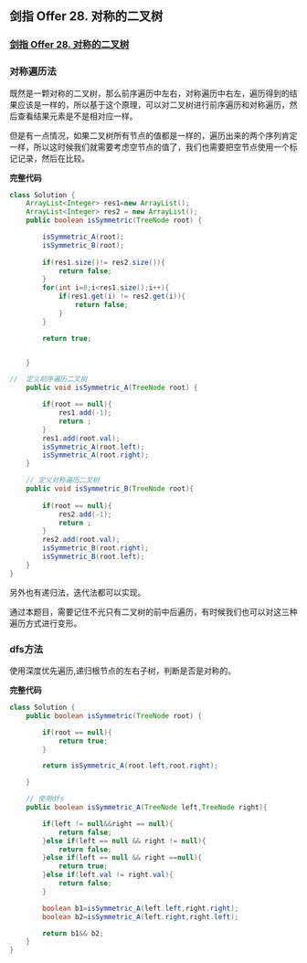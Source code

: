 ## 剑指 Offer 28. 对称的二叉树

### [剑指 Offer 28. 对称的二叉树](https://leetcode-cn.com/problems/dui-cheng-de-er-cha-shu-lcof/)

### 对称遍历法

既然是一颗对称的二叉树，那么前序遍历中左右，对称遍历中右左，遍历得到的结果应该是一样的，所以基于这个原理，可以对二叉树进行前序遍历和对称遍历，然后查看结果元素是不是相对应一样。

但是有一点情况，如果二叉树所有节点的值都是一样的，遍历出来的两个序列肯定一样，所以这时候我们就需要考虑空节点的值了，我们也需要把空节点使用一个标记记录，然后在比较。

**完整代码**

~~~ java
class Solution {
    ArrayList<Integer> res1=new ArrayList();
    ArrayList<Integer> res2 = new ArrayList();
    public boolean isSymmetric(TreeNode root) {

        isSymmetric_A(root);
        isSymmetric_B(root);
        
        if(res1.size()!= res2.size()){
            return false;
        }
        for(int i=0;i<res1.size();i++){
            if(res1.get(i) != res2.get(i)){
                return false;
            }
        }

        return true;


    }

//  定义前序遍历二叉树
    public void isSymmetric_A(TreeNode root) {

        if(root == null){
            res1.add(-1);
            return ;
        }
        res1.add(root.val);
        isSymmetric_A(root.left);
        isSymmetric_A(root.right);
    }

    // 定义对称遍历二叉树
    public void isSymmetric_B(TreeNode root){
        
        if(root == null){
            res2.add(-1);
            return ;
        }
        res2.add(root.val);
        isSymmetric_B(root.right);
        isSymmetric_B(root.left);
    }
}
~~~

另外也有递归法，迭代法都可以实现。

通过本题目，需要记住不光只有二叉树的前中后遍历，有时候我们也可以对这三种遍历方式进行变形。

### dfs方法

使用深度优先遍历,递归根节点的左右子树，判断是否是对称的。

**完整代码**

~~~java
class Solution {
    public boolean isSymmetric(TreeNode root) {

        if(root == null){
            return true;
        }

        return isSymmetric_A(root.left,root.right);

    }

    // 使用dfs
    public boolean isSymmetric_A(TreeNode left,TreeNode right){

        if(left != null&&right == null){
            return false;
        }else if(left == null && right != null){
            return false;
        }else if(left == null && right ==null){
            return true;
        }else if(left.val != right.val){
            return false;
        }

        boolean b1=isSymmetric_A(left.left,right.right);
        boolean b2=isSymmetric_A(left.right,right.left);

        return b1&& b2;
    }
}
~~~


